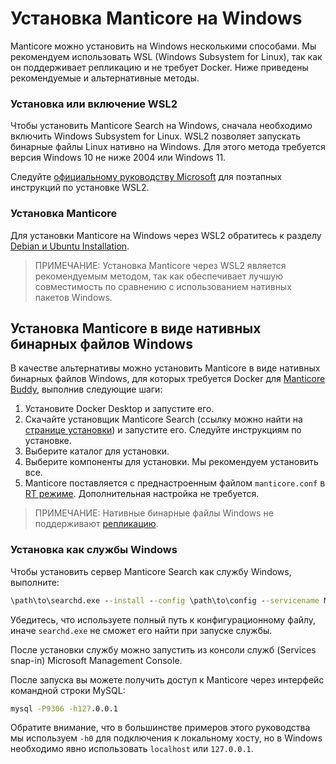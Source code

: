 # Установка Manticore на Windows

Manticore можно установить на Windows несколькими способами. Мы рекомендуем использовать WSL (Windows Subsystem for Linux), так как он поддерживает репликацию и не требует Docker. Ниже приведены рекомендуемые и альтернативные методы.

### Установка или включение WSL2

Чтобы установить Manticore Search на Windows, сначала необходимо включить Windows Subsystem for Linux. WSL2 позволяет запускать бинарные файлы Linux нативно на Windows. Для этого метода требуется версия Windows 10 не ниже 2004 или Windows 11.

Следуйте [официальному руководству Microsoft](https://docs.microsoft.com/en-us/windows/wsl/install) для поэтапных инструкций по установке WSL2.

### Установка Manticore

Для установки Manticore на Windows через WSL2 обратитесь к разделу [Debian и Ubuntu Installation](../Installation/Debian_and_Ubuntu.md).

> ПРИМЕЧАНИЕ: Установка Manticore через WSL2 является рекомендуемым методом, так как обеспечивает лучшую совместимость по сравнению с использованием нативных пакетов Windows.

## Установка Manticore в виде нативных бинарных файлов Windows

В качестве альтернативы можно установить Manticore в виде нативных бинарных файлов Windows, для которых требуется Docker для [Manticore Buddy](../Installation/Manticore_Buddy.md#Manticore-Buddy), выполнив следующие шаги:

1. Установите Docker Desktop и запустите его.
2. Скачайте установщик Manticore Search (ссылку можно найти на [странице установки](http://manticoresearch.com/install/)) и запустите его. Следуйте инструкциям по установке.
3. Выберите каталог для установки.
4. Выберите компоненты для установки. Мы рекомендуем установить все.
5. Manticore поставляется с преднастроенным файлом `manticore.conf` в [RT режиме](../Read_this_first.md#Real-time-mode-vs-plain-mode). Дополнительная настройка не требуется.

> ПРИМЕЧАНИЕ: Нативные бинарные файлы Windows не поддерживают [репликацию](../Creating_a_cluster/Setting_up_replication/Setting_up_replication.md#Setting-up-replication).

### Установка как службы Windows

Чтобы установить сервер Manticore Search как службу Windows, выполните:

```bat
\path\to\searchd.exe --install --config \path\to\config --servicename Manticore
```

Убедитесь, что используете полный путь к конфигурационному файлу, иначе `searchd.exe` не сможет его найти при запуске службы.

После установки службу можно запустить из консоли служб (Services snap-in) Microsoft Management Console.

После запуска вы можете получить доступ к Manticore через интерфейс командной строки MySQL:

```bat
mysql -P9306 -h127.0.0.1
```

Обратите внимание, что в большинстве примеров этого руководства мы используем `-h0` для подключения к локальному хосту, но в Windows необходимо явно использовать `localhost` или `127.0.0.1`.

<!-- proofread -->

